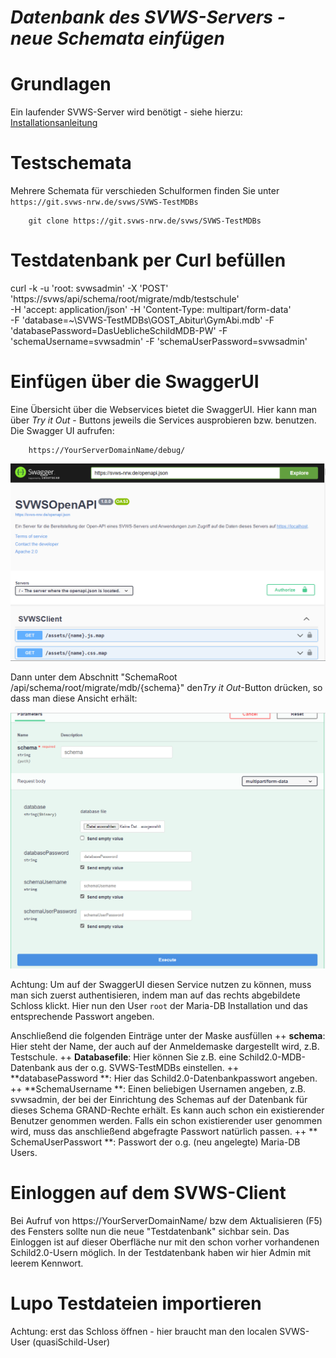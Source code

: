 ***Datenbank des SVWS-Servers - neue Schemata einfügen***
=========================================================
# Grundlagen

Ein laufender SVWS-Server wird benötigt - siehe hierzu: [Installationsanleitung](002_Installation_SVWS-Server.md)

# Testschemata 

Mehrere Schemata für verschieden Schulformen finden Sie unter `https://git.svws-nrw.de/svws/SVWS-TestMDBs`

		git clone https://git.svws-nrw.de/svws/SVWS-TestMDBs

# Testdatenbank per Curl befüllen

curl
	-k -u 'root: svwsadmin'
	-X 'POST' 'https://svws/api/schema/root/migrate/mdb/testschule'  
	-H 'accept: application/json' 
	-H 'Content-Type: multipart/form-data'  
	-F 'database=~\SVWS-TestMDBs\GOST_Abitur\GymAbi.mdb' 
	-F 'databasePassword=DasUeblicheSchildMDB-PW' 
	-F 'schemaUsername=svwsadmin' 
	-F 'schemaUserPassword=svwsadmin'


# Einfügen über die SwaggerUI

Eine Übersicht über die Webservices bietet die SwaggerUI. 
Hier kann man über *Try it Out* - Buttons jeweils die Services ausprobieren bzw. benutzen. 
Die Swagger UI aufrufen:

		https://YourServerDomainName/debug/

![SwaggerUI.png](graphics/swagger-01.png)

Dann unter dem Abschnitt "SchemaRoot /api/schema/root/migrate/mdb/{schema}" den*Try it Out*-Button
drücken, so dass man diese Ansicht erhält:

![SwaggerUI.png](graphics/swagger-02.png)

Achtung: Um auf der SwaggerUI diesen Service nutzen zu können, muss man sich zuerst authentisieren, indem man auf das rechts abgebildete Schloss klickt. 
Hier nun den User `root` der Maria-DB Installation und das entsprechende Passwort angeben. 

Anschließend die folgenden Einträge unter der Maske ausfüllen
++ **schema**: Hier steht der Name, der auch auf der Anmeldemaske dargestellt wird, z.B. Testschule. 
++ **Databasefile**: Hier können Sie z.B. eine Schild2.0-MDB-Datenbank aus der o.g. SVWS-TestMDBs einstellen.
++ **databasePassword **: Hier das Schild2.0-Datenbankpasswort angeben.
++ **SchemaUsername **: Einen beliebigen Usernamen angeben, z.B. svwsadmin, der bei der Einrichtung des Schemas auf der Datenbank für dieses Schema GRAND-Rechte erhält. 
Es kann auch schon ein existierender Benutzer genommen werden. 
Falls ein schon existierender user genommen wird, muss das anschließend abgefragte Passwort natürlich passen.
++ ** SchemaUserPasswort **: Passwort der o.g. (neu angelegte) Maria-DB Users. 



# Einloggen auf dem SVWS-Client

Bei Aufruf von https://YourServerDomainName/ bzw dem Aktualisieren (F5) des Fensters sollte nun die neue "Testdatenbank" sichbar sein. 
Das Einloggen ist auf dieser Oberfläche nur mit den schon vorher vorhandenen Schild2.0-Usern möglich. In der Testdatenbank haben wir hier Admin mit leerem Kennwort. 


# Lupo Testdateien importieren

Achtung: erst das Schloss öffnen - hier braucht man den localen SVWS-User (quasiSchild-User)


